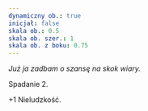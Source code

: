 ```yaml
---
dynamiczny ob.: true
inicjał: false
skala ob.: 0.5
skala ob. szer.: 1
skala ob. z boku: 0.75
---
```


*Już ja zadbam o szansę na skok wiary.*

Spadanie 2.

+1 Nieludzkość.